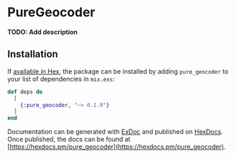 # PureGeocoder

**TODO: Add description**

## Installation

If [available in Hex](https://hex.pm/docs/publish), the package can be installed
by adding `pure_geocoder` to your list of dependencies in `mix.exs`:

```elixir
def deps do
  [
    {:pure_geocoder, "~> 0.1.0"}
  ]
end
```

Documentation can be generated with [ExDoc](https://github.com/elixir-lang/ex_doc)
and published on [HexDocs](https://hexdocs.pm). Once published, the docs can
be found at [https://hexdocs.pm/pure_geocoder](https://hexdocs.pm/pure_geocoder).

